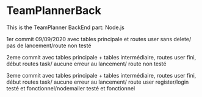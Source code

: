 # TeamPlannerBack
This is the TeamPlanner BackEnd part: Node.js

1er commit 09/09/2020 avec tables principale et routes user sans delete/ pas de lancement/route non testé

2eme commit avec tables principale + tables intermédiaire, routes user fini, début routes task/ aucune erreur au lancement/ route non testé

3eme commit avec tables principale + tables intermédiaire, routes user fini, début routes task/ aucune erreur au lancement/ route user register/login testé et fonctionnel/nodemailer testé et fonctionnel